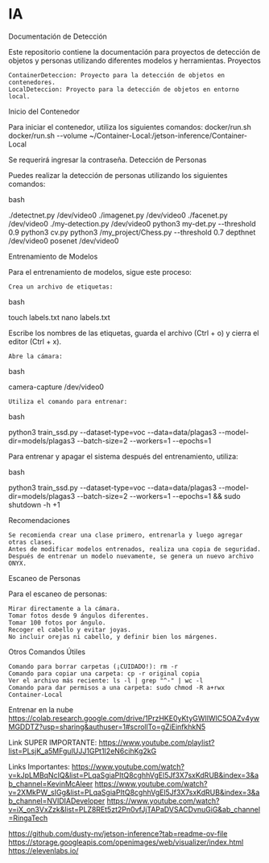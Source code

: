 # IA
Documentación de Detección

Este repositorio contiene la documentación para proyectos de detección de objetos y personas utilizando diferentes modelos y herramientas.
Proyectos

    ContainerDeteccion: Proyecto para la detección de objetos en contenedores.
    LocalDeteccion: Proyecto para la detección de objetos en entorno local.

Inicio del Contenedor

Para iniciar el contenedor, utiliza los siguientes comandos:
docker/run.sh
docker/run.sh --volume ~/Container-Local:/jetson-inference/Container-Local

Se requerirá ingresar la contraseña.
Detección de Personas

Puedes realizar la detección de personas utilizando los siguientes comandos:

bash

./detectnet.py /dev/video0
./imagenet.py /dev/video0
./facenet.py /dev/video0
./my-detection.py /dev/video0
python3 my-det.py --threshold 0.9
python3 cv.py
python3 /my_project/Chess.py --threshold 0.7
depthnet /dev/video0
posenet /dev/video0

Entrenamiento de Modelos

Para el entrenamiento de modelos, sigue este proceso:

    Crea un archivo de etiquetas:

bash

touch labels.txt
nano labels.txt

Escribe los nombres de las etiquetas, guarda el archivo (Ctrl + o) y cierra el editor (Ctrl + x).

    Abre la cámara:

bash

camera-capture /dev/video0

    Utiliza el comando para entrenar:

bash

python3 train_ssd.py --dataset-type=voc --data=data/plagas3 --model-dir=models/plagas3 --batch-size=2 --workers=1 --epochs=1

Para entrenar y apagar el sistema después del entrenamiento, utiliza:

bash

python3 train_ssd.py --dataset-type=voc --data=data/plagas3 --model-dir=models/plagas3 --batch-size=2 --workers=1 --epochs=1 && sudo shutdown -h +1

Recomendaciones

    Se recomienda crear una clase primero, entrenarla y luego agregar otras clases.
    Antes de modificar modelos entrenados, realiza una copia de seguridad.
    Después de entrenar un modelo nuevamente, se genera un nuevo archivo ONYX.

Escaneo de Personas

Para el escaneo de personas:

    Mirar directamente a la cámara.
    Tomar fotos desde 9 ángulos diferentes.
    Tomar 100 fotos por ángulo.
    Recoger el cabello y evitar joyas.
    No incluir orejas ni cabello, y definir bien los márgenes.

Otros Comandos Útiles

    Comando para borrar carpetas (¡CUIDADO!): rm -r
    Comando para copiar una carpeta: cp -r original copia
    Ver el archivo más reciente: ls -l | grep "^-" | wc -l
    Comando para dar permisos a una carpeta: sudo chmod -R a+rwx Container-Local


Entrenar en la nube
https://colab.research.google.com/drive/1PrzHKE0yKtyGWIlWIC5OAZv4ywMGDDTZ?usp=sharing&authuser=1#scrollTo=gZiEinfkhkN5



Link SUPER IMPORTANTE:
https://www.youtube.com/playlist?list=PLsjK_a5MFguIUJJ1GPt1I2eN6cihKg2kG

Links Importantes:
https://www.youtube.com/watch?v=kJpLMBqNcIQ&list=PLqaSgiaPItQ8cghhVgEl5Jf3X7sxKdRUB&index=3&ab_channel=KevinMcAleer
https://www.youtube.com/watch?v=2XMkPW_sIGg&list=PLqaSgiaPItQ8cghhVgEl5Jf3X7sxKdRUB&index=3&ab_channel=NVIDIADeveloper
https://www.youtube.com/watch?v=iX_on3VxZzk&list=PLZ8REt5zt2Pn0vfJjTAPaDVSACDvnuGiG&ab_channel=RingaTech

https://github.com/dusty-nv/jetson-inference?tab=readme-ov-file
https://storage.googleapis.com/openimages/web/visualizer/index.html
https://elevenlabs.io/
